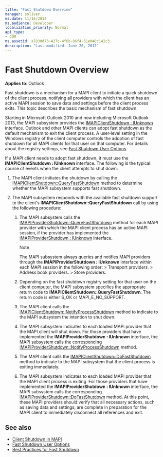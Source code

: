 ```yaml
---
title: "Fast Shutdown Overview"
manager: soliver
ms.date: 11/16/2014
ms.audience: Developer
localization_priority: Normal
api_type:
- COM
ms.assetid: a7830d73-427c-4f8b-86f4-51e040c142c3
description: "Last modified: June 26, 2012"
---
```


# Fast Shutdown Overview

**Applies to**: Outlook 
  
Fast shutdown is a mechanism for a MAPI client to initiate a quick shutdown of the client process, notifying all providers with which the client has an active MAPI session to save data and settings before the client process exits. This topic describes the basic mechanism of fast shutdown. 

Starting in Microsoft Outlook 2010 and now including Microsoft Outlook 2013, the MAPI subsystem provides the [IMAPIClientShutdown : IUnknown](imapiclientshutdowniunknown.md) interface. Outlook and other MAPI clients can adopt fast shutdown as the default mechanism to exit the client process. A user-level setting in the Windows registry of the client computer controls the adoption of fast shutdown for all MAPI clients for that user on that computer. For details about the registry settings, see [Fast Shutdown User Options](fast-shutdown-user-options.md).
  
If a MAPI client needs to adopt fast shutdown, it must use the **IMAPIClientShutdown : IUnknown** interface. The following is the typical course of events when the client attempts to shut down: 
  
1. The MAPI client initiates the shutdown by calling the [IMAPIClientShutdown::QueryFastShutdown](imapiclientshutdown-queryfastshutdown.md) method to determine whether the MAPI subsystem supports fast shutdown. 
    
2. The MAPI subsystem responds with the available fast shutdown support to the client's **IMAPIClientShutdown::QueryFastShutdown** call by using the following procedure: 
    
    1. The MAPI subsystem calls the [IMAPIProviderShutdown::QueryFastShutdown](imapiprovidershutdown-queryfastshutdown.md) method for each MAPI provider with which the MAPI client process has an active MAPI session, if the provider has implemented the [IMAPIProviderShutdown : IUnknown](imapiprovidershutdowniunknown.md) interface. 
        
       > [!NOTE]
       >  The MAPI subsystem always queries and notifies MAPI providers through the **IMAPIProviderShutdown : IUnknown** interface within each MAPI session in the following order: >  Transport providers. >  Address book providers. >  Store providers. 
    
    2. Depending on the fast shutdown registry setting for that user on the client computer, the MAPI subsystem specifies the appropriate return code to **IMAPIClientShutdown::QueryFastShutdown**. The return code is either S_OK or MAPI_E_NO_SUPPORT.
        
    3. The MAPI client calls the [IMAPIClientShutdown::NotifyProcessShutdown](imapiclientshutdown-notifyprocessshutdown.md) method to indicate to the MAPI subsystem the intention to shut down. 
        
    4. The MAPI subsystem indicates to each loaded MAPI provider that the MAPI client will shut down. For those providers that have implemented the **IMAPIProviderShutdown : IUnknown** interface, the MAPI subsystem calls the corresponding [IMAPIProviderShutdown::NotifyProcessShutdown](imapiprovidershutdown-notifyprocessshutdown.md) method. 
        
    5. The MAPI client calls the [IMAPIClientShutdown::DoFastShutdown](imapiclientshutdown-dofastshutdown.md) method to indicate to the MAPI subsystem that the client process is exiting immediately. 
        
    6. The MAPI subsystem indicates to each loaded MAPI provider that the MAPI client process is exiting. For those providers that have implemented the **IMAPIProviderShutdown : IUnknown** interface, the MAPI subsystem calls the corresponding [IMAPIProviderShutdown::DoFastShutdown](imapiprovidershutdown-dofastshutdown.md) method. At this point, these MAPI providers should verify that all necessary actions, such as saving data and settings, are complete in preparation for the MAPI client to immediately disconnect all references and exit. 
    
## See also

- [Client Shutdown in MAPI](client-shutdown-in-mapi.md)
- [Fast Shutdown User Options](fast-shutdown-user-options.md)
- [Best Practices for Fast Shutdown](best-practices-for-fast-shutdown.md)

